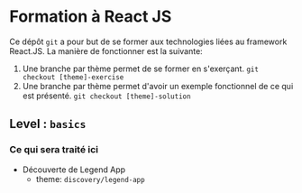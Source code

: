 # Formation à React JS

Ce dépôt ``git`` a pour but de se former aux technologies liées au framework React.JS. La manière de fonctionner est la suivante: 

1. Une branche par thème permet de se former en s'exerçant. `git checkout [theme]-exercise`
2. Une branche par thème permet d'avoir un exemple fonctionnel de ce qui est présenté. `git checkout [theme]-solution`

## Level : `basics`

### Ce qui sera traité ici

* Découverte de Legend App 
  * theme: `discovery/legend-app`
